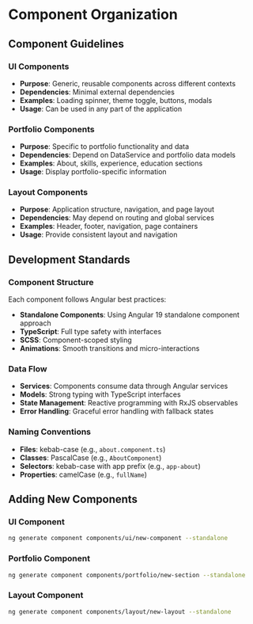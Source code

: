 # Component Organization

## Component Guidelines

### UI Components
- **Purpose**: Generic, reusable components across different contexts
- **Dependencies**: Minimal external dependencies
- **Examples**: Loading spinner, theme toggle, buttons, modals
- **Usage**: Can be used in any part of the application

### Portfolio Components
- **Purpose**: Specific to portfolio functionality and data
- **Dependencies**: Depend on DataService and portfolio data models
- **Examples**: About, skills, experience, education sections
- **Usage**: Display portfolio-specific information

### Layout Components
- **Purpose**: Application structure, navigation, and page layout
- **Dependencies**: May depend on routing and global services
- **Examples**: Header, footer, navigation, page containers
- **Usage**: Provide consistent layout and navigation

## Development Standards

### Component Structure
Each component follows Angular best practices:
- **Standalone Components**: Using Angular 19 standalone component approach
- **TypeScript**: Full type safety with interfaces
- **SCSS**: Component-scoped styling
- **Animations**: Smooth transitions and micro-interactions

### Data Flow
- **Services**: Components consume data through Angular services
- **Models**: Strong typing with TypeScript interfaces
- **State Management**: Reactive programming with RxJS observables
- **Error Handling**: Graceful error handling with fallback states

### Naming Conventions
- **Files**: kebab-case (e.g., `about.component.ts`)
- **Classes**: PascalCase (e.g., `AboutComponent`)
- **Selectors**: kebab-case with app prefix (e.g., `app-about`)
- **Properties**: camelCase (e.g., `fullName`)

## Adding New Components

### UI Component
```bash
ng generate component components/ui/new-component --standalone
```

### Portfolio Component
```bash
ng generate component components/portfolio/new-section --standalone
```

### Layout Component
```bash
ng generate component components/layout/new-layout --standalone
```
